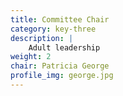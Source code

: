 ```yaml
---
title: Committee Chair
category: key-three
description: |
    Adult leadership
weight: 2
chair: Patricia George
profile_img: george.jpg
---
```

